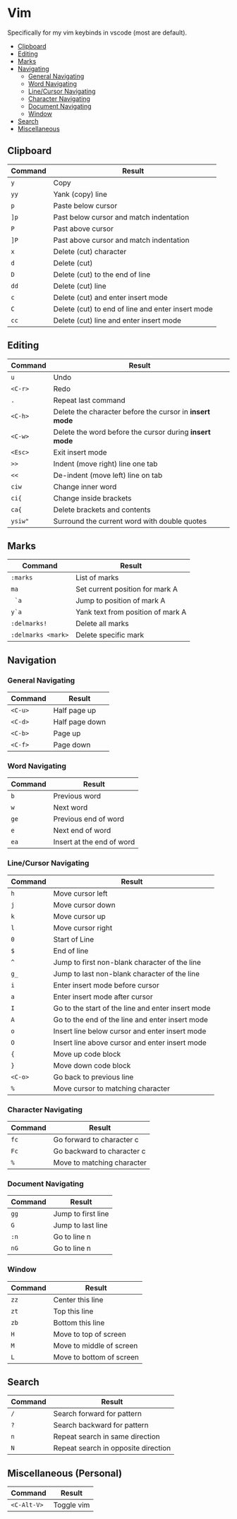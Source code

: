 # Vim  

Specifically for my vim keybinds in vscode (most are default).  

- [Clipboard](#clipboard) 
- [Editing](#editing)
- [Marks](#marks)
- [Navigating](#navigating)
    * [General Navigating](#general-navigating)
    * [Word Navigating](#word-navigating)
    * [Line/Cursor Navigating](#linecursor-navigating)
    * [Character Navigating](#character-navigating)
    * [Document Navigating](#document-navigating)
    * [Window](#window) 
- [Search](#search)
- [Miscellaneous](#miscellaneous-personal)

## Clipboard
| Command | Result                                      |
|---------|---------------------------------------------|
| `y`     | Copy                                        |
| `yy`    | Yank (copy) line                            |
| `p`     | Paste below cursor                          |
| `]p`    | Past below cursor and match indentation     |
| `P`     | Past above cursor                           |
| `]P`    | Past above cursor and match indentation     |  
| `x`     | Delete (cut) character                      |    
| `d`     | Delete (cut)                                |
| `D`     | Delete (cut) to the end of line             |
| `dd`    | Delete (cut) line                           |
| `c`     | Delete (cut) and enter insert mode          |
| `C`     | Delete (cut) to end of line and enter insert mode |
| `cc`    | Delete (cut) line and enter insert mode           | 

## Editing
| Command   | Result                                                            |
|-----------|-------------------------------------------------------------------|
| `u`       | Undo                                                              |
| `<C-r>`   | Redo                                                              |
| `.`       | Repeat last command                                               |
| `<C-h>`   | Delete the character before the cursor in **insert mode**         |
| `<C-w>`   | Delete the word before the cursor during **insert mode**          | 
| `<Esc>`   | Exit insert mode                                                  |       
| `>>`      | Indent (move right) line one tab                                  |
| `<<`      | De-indent (move left) line on tab                                 | 
| `ciw`     | Change inner word                                                 |
| `ci{`     | Change inside brackets                                            |
| `ca{`     | Delete brackets and contents                                      | 
| `ysiw"`    | Surround the current word with double quotes                     | 

## Marks 
| Command               | Result                                |    
|-----------------------|---------------------------------------|
| `:marks`              | List of marks                         |
| `ma`                  | Set current position for mark A       |
| `` `a``               | Jump to position of mark A            |
| ``y`a``               | Yank text from position of mark A     |  
| `:delmarks!`          | Delete all marks                      |
| `:delmarks <mark>`    | Delete specific mark                  |

## Navigation  
### General Navigating 
| Command | Result                           |
|---------|----------------------------------|
| `<C-u>` | Half page up                     |
| `<C-d>` | Half page down                   |
| `<C-b>` | Page up                          |
| `<C-f>` | Page down                        |

### Word Navigating 
| Command | Result                      |
|---------|-----------------------------|
| `b`     | Previous word               |
| `w`     | Next word                   |
| `ge`    | Previous end of word        |
| `e`     | Next end of word            |
| `ea`    | Insert at the end of word   |

### Line/Cursor Navigating  
| Command | Result                                              |
|---------|-----------------------------------------------------|
| `h`     | Move cursor left                                    |
| `j`     | Move cursor down                                    |
| `k`     | Move cursor up                                      |
| `l`     | Move cursor right                                   |
| `0`     | Start of Line                                       |
| `$`     | End of line                                         |
| `^`     | Jump to first non-blank character of the line       |
| `g_`    | Jump to last non-blank character of the line        |
| `i`     | Enter insert mode before cursor                     |
| `a`     | Enter insert mode after cursor                      |
| `I`     | Go to the start of the line and enter insert mode   |
| `A`     | Go to the end of the line and enter insert mode     |
| `o`     | Insert line below cursor and enter insert mode      |
| `O`     | Insert line above cursor and enter insert mode      |
| `{`     | Move up code block                                  |
| `}`     | Move down code block                                |   
| `<C-o>` | Go back to previous line                            |
| `%`     | Move cursor to matching character                   |
 
### Character Navigating  
| Command | Result                      |
|---------|-----------------------------|
| `fc`    | Go forward to character c   |
| `Fc`    | Go backward to character c  |
| `%`     | Move to matching character  |

### Document Navigating  
| Command | Result               |
|---------|----------------------|
| `gg`    | Jump to first line   |
| `G`     | Jump to last line    |
| `:n`    | Go to line n         |
| `nG`    | Go to line n         |

### Window
| Command | Result                  |
|---------|-------------------------|
| `zz`    | Center this line        |
| `zt`    | Top this line           |
| `zb`    | Bottom this line        |
| `H`     | Move to top of screen   |
| `M`     | Move to middle of screen|
| `L`     | Move to bottom of screen|

## Search 
| Command           | Result                                |
|-------------------|---------------------------------------|
| `/`               | Search forward for pattern            |                    
| `?`               | Search backward for pattern           |                                       
| `n`               | Repeat search in same direction       |
| `N`               | Repeat search in opposite direction   | 

## Miscellaneous (Personal)
| Command       | Result        |
|---------------|---------------|
| `<C-Alt-V>`   | Toggle vim    |